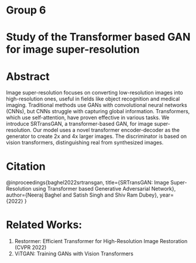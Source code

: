 # Group 6

# Study of the Transformer based GAN for image super-resolution

# Abstract

Image super-resolution focuses on converting low-resolution images into high-resolution ones, useful in fields like object recognition and medical imaging. Traditional methods use GANs with convolutional neural networks (CNNs), but CNNs struggle with capturing global information. Transformers, which use self-attention, have proven effective in various tasks. We introduce SRTransGAN, a transformer-based GAN, for image super-resolution. Our model uses a novel transformer encoder-decoder as the generator to create 2x and 4x larger images. The discriminator is based on vision transformers, distinguishing real from synthesized images.

# Citation

@inproceedings{baghel2022srtransgan,
title={SRTransGAN: Image Super-Resolution using Transformer based Generative Adversarial Network},
author={Neeraj Baghel and Satish Singh and Shiv Ram Dubey},
year={2022}
}

# Related Works:

1. Restormer: Efficient Transformer for High-Resolution Image Restoration (CVPR 2022)
2. ViTGAN: Training GANs with Vision Transformers
